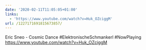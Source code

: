 ```yaml
---
date: '2020-02-11T11:05:05+01:00'
links:
  - 'https://www.youtube.com/watch?v=Huk_OZciggM'
url: /1227171691815673857/
---
```

Eric Sneo - Cosmic Dance #ElektronischeSchmankerl #NowPlaying https://www.youtube.com/watch?v=Huk_OZciggM
